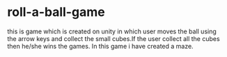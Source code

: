 # roll-a-ball-game
this is game which is created on unity in which user moves the ball using the arrow keys and collect the small cubes.If the user collect all the cubes then he/she wins the games.
In this game i have created a maze.
